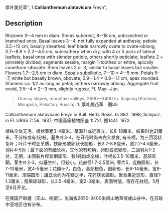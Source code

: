 厚叶美花草",
1.**Callianthemum alatavicum** Freyn",

## Description
Rhizome 3--4 mm in diam. Stems suberect, 8--18 cm, unbranched or branched once. Basal leaves 3--4, not fully expanded at anthesis; petiole 3.5--10 cm, basally sheathed; leaf blade narrowly ovate to ovate-oblong, 3.7--8.8 × 2.2--4.5 cm, subleathery when dry, with 4 or 5 pairs of lateral leaflets, basal ones with slender petiole, others shortly petiolate; leaflets 2 × pinnately divided; segments sessile, margin 1-toothed or entire, apically cuneiform-obovate. Stem leaves 2 or 3, similar to basal leaves but smaller. Flowers 1.7--2.5 cm in diam. Sepals subelliptic, 7--10 × 4--5 mm. Petals 5--7, white but basally brown, obovate, 0.9--1.4 × 0.8--1.1 cm, apex rounded. Stamens ca. 1/2 as long as petal; anthers narrowly oblong. Aggregate fruit ovoid, 3.5--4 × 2--3 mm, slightly rugose. Fl. May--Jun.

> Grassy slopes, mountain valleys; 2600--3400 m. Xinjiang [Kashmir, Mongolia, Pakistan, Russia].
**1. 厚叶美花草　图35**

Callianthemum alatavicum Freyn in Bull. Herb. Boiss. 6: 882. 1898; Schipcz. in Fl. URSS 7: 56. 1937; 中国高等植物图鉴 1: 721, 图1441. 1972.

植株全体无毛。根状茎粗3-4毫米。茎渐升或近直立，长8-18厘米，结果时达21厘米，不分枝或有1分枝。基生叶3-4，在开花时尚未完全发育, 有长柄，为三回羽状复叶；叶片干时亚革质，狭卵形或卵状长圆形，长3.7-8.8厘米，宽2.2-4.5厘米，羽片4-5对；最下面的有细长柄，其他的有短柄，卵形或宽卵形，二回羽片1-2对，无柄，末回裂片楔状倒卵形，有1钝齿或全缘，叶柄长3.5-10厘米，基部有鞘。茎生叶2-3，似基生叶，但较小。花直径1.7-2.5厘米; 萼片5，近椭圆形，长7-10毫米，宽4-5毫米；花瓣5-7，白色，基部橙色，倒卵形，长9-14毫米，宽8-11毫米，顶端圆形；雄蕊长约为花瓣之半，花药狭长圆形。聚合果近球形，直径1-1.2厘米；瘦果卵球形，长3.5-4毫米，宽2-3毫米，表面稍皱，宿存花柱短。5月至6月开花。

在我国产新疆（天山、哈密）。生海拔2650-3400米间山地草坡或山谷中。在苏联中亚地区也有分布。
